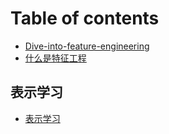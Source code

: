 # Table of contents

* [Dive-into-feature-engineering](README.md)
* [什么是特征工程](shen-me-shi-te-zheng-gong-cheng.md)

## 表示学习

* [表示学习](biao-shi-xue-xi/biao-shi-xue-xi.md)

